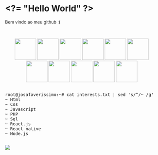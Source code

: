 ##
  # &lt;?= "Hello World" ?&gt;
  Bem vindo ao meu github :)
##
<br>
<div align="center">
  <img src="https://cdn.jsdelivr.net/gh/devicons/devicon/icons/html5/html5-original.svg" width="70" />
  <img src="https://cdn.jsdelivr.net/gh/devicons/devicon/icons/css3/css3-original.svg" width="70" />
  <img src="https://cdn.jsdelivr.net/gh/devicons/devicon/icons/javascript/javascript-original.svg" width="70" />
  <img src="https://cdn.jsdelivr.net/gh/devicons/devicon/icons/php/php-original.svg" width="70" />
  <img src="https://cdn.jsdelivr.net/gh/devicons/devicon/icons/nodejs/nodejs-original.svg" width="70" />
  <img src="https://cdn.jsdelivr.net/gh/devicons/devicon/icons/python/python-original.svg" width="70" />
  <img src="https://cdn.jsdelivr.net/gh/devicons/devicon/icons/mysql/mysql-original.svg" width="70" />
  <img src="https://cdn.jsdelivr.net/gh/devicons/devicon/icons/postgresql/postgresql-original.svg" width="70" />
  <img src="https://cdn.jsdelivr.net/gh/devicons/devicon/icons/bash/bash-original.svg" width="70" />
  <img src="https://cdn.jsdelivr.net/gh/devicons/devicon/icons/linux/linux-original.svg" width="70" />
  <img src="https://cdn.jsdelivr.net/gh/devicons/devicon/icons/git/git-original.svg" width="70" />
</div>

##

<pre>
root@josafaverissimo:~# cat interests.txt | sed 's/^/~ /g'
~ Html
~ Css
~ Javascript
~ PHP
~ Sql
~ React.js
~ React native
~ Node.js
</pre>

##

<div>
   	<a href="https://www.linkedin.com/in/josafaverissimo/" target="_blank"><img src="https://img.shields.io/badge/LinkedIn-0077B5?style=for-the-badge&logo=linkedin&logoColor=white" target="_blank"/></a>
</div>
